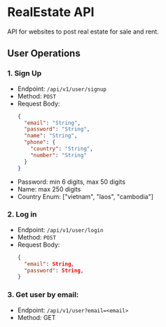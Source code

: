 # RealEstate API

API for websites to post real estate for sale and rent.

## User Operations

### 1. Sign Up

- Endpoint: `/api/v1/user/signup`
- Method: `POST`
- Request Body:
  ```json
  {
    "email": "String",
    "password": "String",
    "name": "String",
    "phone": {
      "country": "String",
      "number": "String"
    }
  }
  ```
- Password: min 6 digits, max 50 digits
- Name: max 250 digits
- Country Enum: ["vietnam", "laos", "cambodia"]

### 2. Log in

- Endpoint: `/api/v1/user/login`
- Method: `POST`
- Request Body:
  ```json
  {
    "email": String,
    "password": String,
  }
  ```

### 3. Get user by email:

- Endpoint: `/api/v1/user?email=<email>`
- Method: GET
